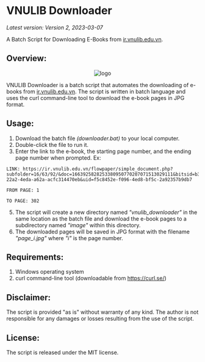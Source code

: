 # VNULIB Downloader

_Latest version: Version 2, 2023-03-07_

A Batch Script for Downloading E-Books from [ir.vnulib.edu.vn](https://ir.vnulib.edu.vn/).

## Overview:

<p align="center">
  <img src="https://static.vnuhcm.edu.vn/images/0%20Phong%204T/2019/Thang%205/19.05.21%20-%20Logo%20don-03%20(1).png" alt="logo"/>
</p>

VNULIB Downloader is a batch script that automates the downloading of e-books from [ir.vnulib.edu.vn](https://ir.vnulib.edu.vn/). The script is written in batch language and uses the curl command-line tool to download the e-book pages in JPG format.

## Usage:

1. Download the batch file *(downloader.bat)* to your local computer.
2. Double-click the file to run it.
3. Enter the link to the e-book, the starting page number, and the ending page number when prompted.
Ex:
````
LINK: https://ir.vnulib.edu.vn/flowpaper/simple_document.php?subfolder=16/63/92/&doc=1663925828253380950770207071513029111&bitsid=b3c4ca73-22a2-4eda-a62a-acfc314470eb&uid=f5c8452e-f096-4ed8-bf5c-2a92357b9db7

FROM PAGE: 1

TO PAGE: 302
````


5. The script will create a new directory named *"vnulib_downloader"* in the same location as the batch file and download the e-book pages to a subdirectory named *"image"* within this directory.
6. The downloaded pages will be saved in JPG format with the filename *"page_i.jpg"* where *"i"* is the page number.

## Requirements:

1. Windows operating system
2. curl command-line tool (downloadable from https://curl.se/)

## Disclaimer:

The script is provided "as is" without warranty of any kind. The author is not responsible for any damages or losses resulting from the use of the script.

## License:

The script is released under the MIT license.

